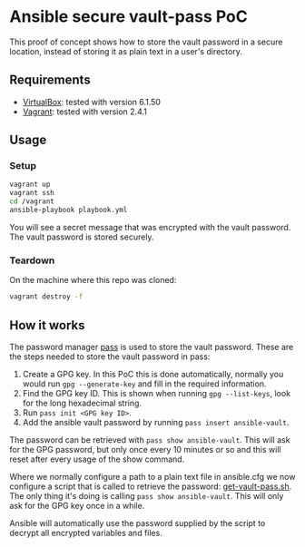 # Ansible secure vault-pass PoC

This proof of concept shows how to store the vault password in a secure location,
instead of storing it as plain text in a user's directory.

## Requirements

- [VirtualBox](https://www.virtualbox.org/): tested with version 6.1.50
- [Vagrant](https://www.vagrantup.com/): tested with version 2.4.1

## Usage

### Setup

``` bash
vagrant up
vagrant ssh
cd /vagrant
ansible-playbook playbook.yml
```

You will see a secret message that was encrypted with the vault password. The vault password is stored securely.

### Teardown

On the machine where this repo was cloned:

``` bash
vagrant destroy -f
```

## How it works

The password manager [pass](https://www.passwordstore.org/) is used to store the vault password.
These are the steps needed to store the vault password in pass:

1. Create a GPG key. In this PoC this is done automatically, normally you would run ```gpg --generate-key``` and fill in the required information.
2. Find the GPG key ID. This is shown when running ```gpg --list-keys```, look for the long hexadecimal string.
3. Run ```pass init <GPG key ID>```.
4. Add the ansible vault password by running ```pass insert ansible-vault```.

The password can be retrieved with ```pass show ansible-vault```.
This will ask for the GPG password, but only once every 10 minutes or so and this will reset after every usage of the show command.

Where we normally configure a path to a plain text file in ansible.cfg we now configure a script that is called to retrieve the password: [get-vault-pass.sh](get-vault-pass.sh).
The only thing it's doing is calling ```pass show ansible-vault```.
This will only ask for the GPG key once in a while.

Ansible will automatically use the password supplied by the script to decrypt all encrypted variables and files.
